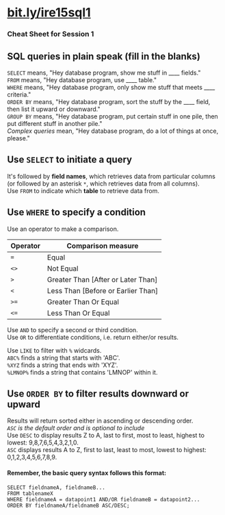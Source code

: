 # [bit.ly/ire15sql1](http://bit.ly/ire15sql1)
### Cheat Sheet for Session 1

## SQL queries in plain speak (fill in the blanks)
`SELECT` means, "Hey database program, show me stuff in ____ fields."  
`FROM` means, "Hey database program, use ____ table."  
`WHERE` means, "Hey database program, only show me stuff that meets ____ criteria."  
`ORDER BY` means, "Hey database program, sort the stuff by the ____ field, then list it upward or downward."  
`GROUP BY` means, "Hey database program, put certain stuff in one pile, then put different stuff in another pile."  
_Complex queries_ mean, "Hey database program, do a lot of things at once, please."

## Use `SELECT` to initiate a query
It's followed by __field names__, which retrieves data from particular columns (or followed by an asterisk `*`, which retrieves data from all columns).  
Use `FROM` to indicate which __table__ to retrieve data from.

## Use `WHERE` to specify a condition
Use an operator to make a comparison.

|Operator |Comparison measure|
|--------|---------------------|
|`=`     |Equal|
|`<>`    |Not Equal|
|`>`     |Greater Than [After or Later Than]|
|`<`     |Less Than [Before or Earlier Than]|
|`>=`    |Greater Than Or Equal|
|`<=`    |Less Than Or Equal|

Use `AND` to specify a second or third condition.  
Use `OR` to differentiate conditions, i.e. return either/or results.

Use `LIKE` to filter with `%` widcards.  
`ABC%` finds a string that starts with 'ABC'.  
`%XYZ` finds a string that ends with 'XYZ'.  
`%LMNOP%` finds a string that contains 'LMNOP' within it.

## Use `ORDER BY` to filter results downward or upward
Results will return sorted either in ascending or descending order.  
_`ASC` is the default order and is optional to include_  
Use `DESC` to display results Z to A, last to first, most to least, highest to lowest: 9,8,7,6,5,4,3,2,1,0.  
`ASC` displays results A to Z, first to last, least to most, lowest to highest: 0,1,2,3,4,5,6,7,8,9.

#### Remember, the basic query syntax follows this format:

```
SELECT fieldnameA, fieldnameB...
FROM tablenameX
WHERE fieldnameA = datapoint1 AND/OR fieldnameB = datapoint2...
ORDER BY fieldnameA/fieldnameB ASC/DESC;
```
